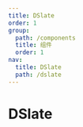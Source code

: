 ```yaml
---
title: DSlate
order: 1
group:
  path: /components
  title: 组件
  order: 1
nav:
  title: DSlate
  path: /dslate
---
```


# DSlate
